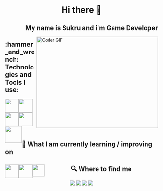 <h1 align="center"> Hi there 👋 </h1>
<h2 align="right"> My name is Sukru and i'm Game Developer </h2>


<img src="https://media.giphy.com/media/SWoSkN6DxTszqIKEqv/giphy.gif" alt="Coder GIF" width="400" height="300" align="right">

<h2 align="left">:hammer_and_wrench: Technologies and Tools I use:</h2>
<div style style="width:100%; height:auto;">
<img src="https://img.icons8.com/color/50/000000/c-sharp-logo.png" height="45" style="float:left"/ >
<img src="https://img.icons8.com/color/50/000000/c-programming.png"height="45" style="float:left"/>
<img src="https://img.icons8.com/color/50/000000/html-5--v1.png" height="45" style="float:left"/>
<img src="https://img.icons8.com/color/50/000000/css3.png" height="45"/>
<img src="https://img.icons8.com/nolan/50/unity.png" height="55" style="float:left"/>
<div>

<br>
<h2 align="left">📖 What I am currently learning / improving on </h2>
 
<div style style="width:100%; height:auto;">
<img src="https://img.icons8.com/color/50/000000/c-plus-plus-logo.png" height="45" style="float:left"/>
<img src="https://img.icons8.com/nolan/50/unreal-engine.png" height="45" style="float:left"/>
<img src="https://img.icons8.com/color/50/000000/python--v2.png" height="40" style="float:left"/>
<div>
 
 <h2 align="center"> 🔍  Where to find me </h2>
 <div align="center">
  
   
  
  <a href="https://www.instagram.com/sukru.beyy/">
   <img src="https://img.shields.io/badge/instagram-E4405F.svg?style=for-the-badge&logo=instagram&logoColor=white"/>
  </a>
  
  
  <a href="https://www.linkedin.com/in/şükrü-çay-a0a8461a3/" > 
   <img src="https://img.shields.io/badge/linkedin-0077B5.svg?style=for-the-badge&logo=linkedin&logoColor=white"/> 
  </a>
  
  <a href="https://twitter.com/sukrubeyyy"> 
   <img src="https://img.shields.io/badge/twitter-1DA1F2.svg?style=for-the-badge&logo=twitter&logoColor=white"/> 
  </a>
  
   <a href="mailto:sukru.beyy@outlook.com">
  <img src="https://img.shields.io/badge/e‑mail-D14836.svg?style=for-the-badge&logo=GMail&logoColor=white"/>
    </a>


 </div>
